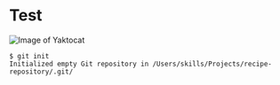 # Test
![Image of Yaktocat](https://octodex.github.com/images/yaktocat.png)

    $ git init
    Initialized empty Git repository in /Users/skills/Projects/recipe-repository/.git/
    
